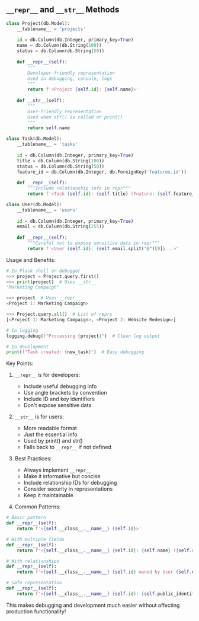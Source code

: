 ## `__repr__` and `__str__` Methods
```python
class Project(db.Model):
    __tablename__ = 'projects'
    
    id = db.Column(db.Integer, primary_key=True)
    name = db.Column(db.String(100))
    status = db.Column(db.String(50))
    
    def __repr__(self):
        """
        Developer-friendly representation
        Used in debugging, console, logs
        """
        return f'<Project {self.id}: {self.name}>'
    
    def __str__(self):
        """
        User-friendly representation
        Used when str() is called or print()
        """
        return self.name

class Task(db.Model):
    __tablename__ = 'tasks'
    
    id = db.Column(db.Integer, primary_key=True)
    title = db.Column(db.String(100))
    status = db.Column(db.String(50))
    feature_id = db.Column(db.Integer, db.ForeignKey('features.id'))
    
    def __repr__(self):
        """Include relationship info in repr"""
        return f'<Task {self.id}: {self.title} (Feature: {self.feature_id})>'

class User(db.Model):
    __tablename__ = 'users'
    
    id = db.Column(db.Integer, primary_key=True)
    email = db.Column(db.String(255))
    
    def __repr__(self):
        """Careful not to expose sensitive data in repr"""
        return f'<User {self.id}: {self.email.split("@")[0]}...>'
```

Usage and Benefits:
```python
# In Flask shell or debugger
>>> project = Project.query.first()
>>> print(project)  # Uses __str__
"Marketing Campaign"

>>> project  # Uses __repr__
<Project 1: Marketing Campaign>

>>> Project.query.all()  # List of reprs
[<Project 1: Marketing Campaign>, <Project 2: Website Redesign>]

# In logging
logging.debug(f"Processing {project}")  # Clean log output

# In development
print(f"Task created: {new_task}")  # Easy debugging
```

Key Points:
1. `__repr__` is for developers:
   - Include useful debugging info
   - Use angle brackets by convention
   - Include ID and key identifiers
   - Don't expose sensitive data

2. `__str__` is for users:
   - More readable format
   - Just the essential info
   - Used by print() and str()
   - Falls back to `__repr__` if not defined

3. Best Practices:
   - Always implement `__repr__`
   - Make it informative but concise
   - Include relationship IDs for debugging
   - Consider security in representations
   - Keep it maintainable

4. Common Patterns:
```python
# Basic pattern
def __repr__(self):
    return f'<{self.__class__.__name__} {self.id}>'

# With multiple fields
def __repr__(self):
    return f'<{self.__class__.__name__} {self.id}: {self.name} ({self.status})>'

# With relationships
def __repr__(self):
    return f'<{self.__class__.__name__} {self.id} owned by User {self.owner_id}>'

# Safe representation
def __repr__(self):
    return f'<{self.__class__.__name__} {self.id}: {self.public_identifier}>'
```

This makes debugging and development much easier without affecting production functionality!